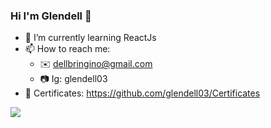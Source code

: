 ### Hi I'm Glendell 👋
- 🌱 I’m currently learning ReactJs
- 📫 How to reach me:
  - ✉️ dellbringino@gmail.com
  - 📷 Ig: glendell03
- 🏫 Certificates: https://github.com/glendell03/Certificates
<img src="https://github-readme-stats.vercel.app/api?username=glendell03&&show_icons=true&title_color=ffffff&icon_color=41aea9&text_color=e8ffff&bg_color=213e3b"/>
<!--
**glendell03/glendell03** is a ✨ _special_ ✨ repository because its `README.md` (this file) appears on your GitHub profile.

Here are some ideas to get you started:

- 🔭 I’m currently working on ...
- 🌱 I’m currently learning ...
- 👯 I’m looking to collaborate on ...
- 🤔 I’m looking for help with ...
- 💬 Ask me about ...
- 📫 How to reach me: ...
- 😄 Pronouns: ...
- ⚡ Fun fact: ...
-->
